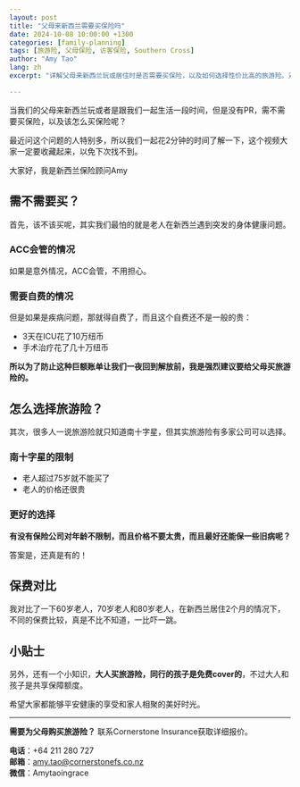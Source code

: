 ```yaml
---
layout: post
title: "父母来新西兰需要买保险吗"
date: 2024-10-08 10:00:00 +1300
categories: [family-planning]
tags: [旅游险, 父母保险, 访客保险, Southern Cross]
author: "Amy Tao"
lang: zh
excerpt: "详解父母来新西兰玩或居住时是否需要买保险，以及如何选择性价比高的旅游险。对比不同年龄段的保费，避免巨额医疗账单。"

---
```


当我们的父母来新西兰玩或者是跟我们一起生活一段时间，但是没有PR，需不需要买保险，以及该怎么买保险呢？

最近问这个问题的人特别多，所以我们一起花2分钟的时间了解一下，这个视频大家一定要收藏起来，以免下次找不到。

大家好，我是新西兰保险顾问Amy

## 需不需要买？

首先，该不该买呢，其实我们最怕的就是老人在新西兰遇到突发的身体健康问题。

### ACC会管的情况

如果是意外情况，ACC会管，不用担心。

### 需要自费的情况

但是如果是疾病问题，那就得自费了，而且这个自费还不是一般的贵：
- 3天在ICU花了10万纽币
- 手术治疗花了几十万纽币

**所以为了防止这种巨额账单让我们一夜回到解放前，我是强烈建议要给父母买旅游险的。**

## 怎么选择旅游险？

其次，很多人一说旅游险就只知道南十字星，但其实旅游险有多家公司可以选择。

### 南十字星的限制

- 老人超过75岁就不能买了
- 老人的价格还很贵

### 更好的选择

**有没有保险公司对年龄不限制，而且价格不要太贵，而且最好还能保一些旧病呢？**

答案是，还真是有的！

## 保费对比

我对比了一下60岁老人，70岁老人和80岁老人，在新西兰居住2个月的情况下，不同的保费比较，真是不比不知道，一比吓一跳。

## 小贴士

另外，还有一个小知识，**大人买旅游险，同行的孩子是免费cover的**，不过大人和孩子是共享保障额度。

希望大家都能够平安健康的享受和家人相聚的美好时光。



---

**需要为父母购买旅游险？** 联系Cornerstone Insurance获取详细报价。

**电话**：+64 211 280 727  
**邮箱**：amy.tao@cornerstonefs.co.nz  
**微信**：Amytaoingrace
